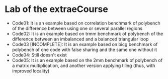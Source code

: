 # Lab of the extraeCourse

* Code01: It is an example based on correlation benchmark of polybench of the difference between using one or several parallel regions
* Code02: It is an example based on trmm benchmark of polybench of the difference between an imbalanced and a balanced triangular loop
* Code03 [INCOMPLETE]: It is an example based on bicg benchmark of polybench of one code with false sharing and the same one without it
* Code04: Still doesn't exist
* Code05: It is an example based on the 2mm benchmark of polybench of a matrix multiplication, and another version applying tiling (thus, with improved locality)



